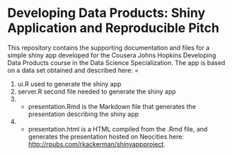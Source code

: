 # Developing Data Products: Shiny Application and Reproducible Pitch


This repository contains the supporting documentation and files for a simple shiny app developed for the Cousera Johns Hopkins Developing Data Products course in the Data Science Specialization. The app is based on a data set obtained and described here: =

1. ui.R used to generate the shiny app
2. server.R second file needed to generate the shiny app
3. - presentation.Rmd is the Markdown file that generates the presentation describing the shiny app
4. - presentation.html is a HTML compiled from the .Rmd file, and generates the presentation hosted on Neocities here: http://rpubs.com/rkackerman/shinyappproject.
